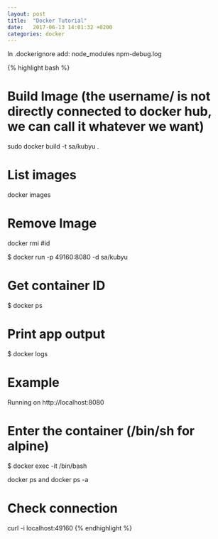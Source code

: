 ```yaml
---
layout: post
title:  "Docker Tutorial"
date:   2017-06-13 14:01:32 +0200
categories: docker
---
```


In .dockerignore add:
node_modules
npm-debug.log

{% highlight bash %}
# Build Image (the username/ is not directly connected to docker hub, we can call it whatever we want)
sudo docker build -t sa/kubyu .

# List images
docker images

# Remove Image
docker rmi #id

$ docker run -p 49160:8080 -d sa/kubyu

# Get container ID
$ docker ps

# Print app output
$ docker logs <container id>

# Example
Running on http://localhost:8080

# Enter the container (/bin/sh for alpine)
$ docker exec -it <container id> /bin/bash

docker ps and docker ps -a

# Check connection
curl -i localhost:49160
{% endhighlight %}
